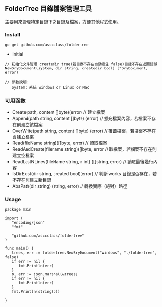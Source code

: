 ## FolderTree 目錄檔案管理工具
主要用來管理特定目錄下之目錄及檔案，方便其他程式使用。

### Install
```
go get github.com/asccclass/foldertree
```

* Initial

```
// 初始化文件管理 createdir true)若目錄不存在自動產生 false)目錄不存在返回錯誤
NewSryDocument(system, dir string, createdir bool) (*SryDocument, error)

// 參數說明：
   System: 系統 windows or Linux or Mac
```

### 可用函數
* Create(path, content []byte)(error)			// 建立檔案
* Append(path string, content []byte) (error)		// 擴充檔案內容，若檔案不存在則建立該檔案
* OverWrite(path string, content []byte) (error)	// 覆蓋檔案，若檔案不存在會建立檔案
* Read(fileName string)([]byte, error)			// 讀取檔案
* ReadAndCreate(filename string)([]byte, error 		// 取檔案，若檔案不存在則建立空檔案  
* ReadLastNLines(fileName string, n int) ([]string, error) // 讀取最後幾行內容
* IsDirExist(dir string, created bool)(error)		// 判斷 works 目錄是否存在，若不存在則建立新目錄 
* AbsPath(dir string) (string, error)			// 轉換實際（絕對）路徑 

### Usage
```
package main

import (
   "encoding/json"
   "fmt"

   "github.com/asccclass/foldertree"
)

func main() {
   trees, err := foldertree.NewSryDocument("windows", "./foldertree", false)
   if err != nil {
      fmt.Println(err)
   }
   b, err := json.Marshal(&trees)
   if err != nil {
      fmt.Println(err)
   }
   fmt.Println(string(b))

}
```
